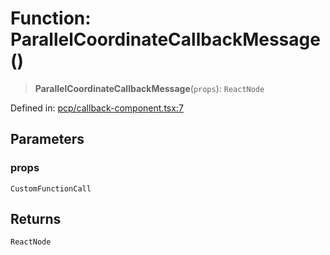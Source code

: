 # Function: ParallelCoordinateCallbackMessage()

> **ParallelCoordinateCallbackMessage**(`props`): `ReactNode`

Defined in: [pcp/callback-component.tsx:7](https://github.com/GeoDaCenter/openassistant/blob/a5eebdb32e6bf1b6b4eedf634485568edcefaa57/packages/echarts/src/pcp/callback-component.tsx#L7)

## Parameters

### props

`CustomFunctionCall`

## Returns

`ReactNode`
